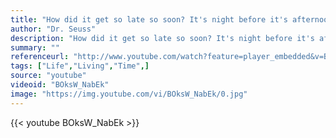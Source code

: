 ```yaml
---
title: "How did it get so late so soon? It's night before it's afternoon. December is here before it's June. My goodness how the time has flewn. How did it get so late so soon?"
author: "Dr. Seuss"
description: "How did it get so late so soon? It's night before it's afternoon. December is here before it's June. My goodness how the time has flewn. How did it get so late so soon? - Dr. Seuss quotes from GetInspired365.com"
summary: ""
referenceurl: "http://www.youtube.com/watch?feature=player_embedded&v=BOksW_NabEk#at=129"
tags: ["Life","Living","Time",]
source: "youtube"
videoid: "BOksW_NabEk"
image: "https://img.youtube.com/vi/BOksW_NabEk/0.jpg"
---
```


{{< youtube BOksW_NabEk >}}
